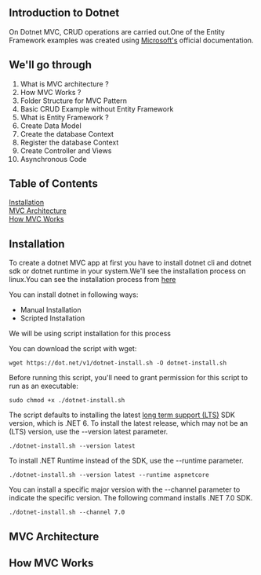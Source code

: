 ## Introduction to Dotnet

On Dotnet MVC, CRUD operations are carried out.One of the Entity Framework examples was created using [Microsoft's](https://learn.microsoft.com/en-us/aspnet/core/data/ef-mvc/?view=aspnetcore-7.0) official documentation.

## We'll go through

1. What is MVC architecture ?
2. How MVC Works ?
3. Folder Structure for MVC Pattern
4. Basic CRUD Example without Entity Framework
5. What is Entity Framework ?
6. Create Data Model
7. Create the database Context
8. Register the database Context
9. Create Controller and Views
10. Asynchronous Code

## Table of Contents

[Installation](#Installation) <br>
[MVC Architecture]("#MVC") <br>
[How MVC Works]("#howmvcworks")

<a name = "Installation">

## Installation

To create a dotnet MVC app at first you have to install dotnet cli and dotnet sdk or dotnet runtime in your system.We'll see the installation process on linux.You can see the installation process from [here](https://learn.microsoft.com/en-us/dotnet/core/install/linux?WT.mc_id=dotnet-35129-website)

You can install dotnet in following ways:

- Manual Installation
- Scripted Installation

We will be using script installation for this process

You can download the script with wget:

```
wget https://dot.net/v1/dotnet-install.sh -O dotnet-install.sh
```

Before running this script, you'll need to grant permission for this script to run as an executable:

```
sudo chmod +x ./dotnet-install.sh
```

The script defaults to installing the latest [long term support (LTS)](https://dotnet.microsoft.com/en-us/platform/support/policy/dotnet-core) SDK version, which is .NET 6. To install the latest release, which may not be an (LTS) version, use the --version latest parameter.

```
./dotnet-install.sh --version latest
```

To install .NET Runtime instead of the SDK, use the --runtime parameter.

```
./dotnet-install.sh --version latest --runtime aspnetcore
```

You can install a specific major version with the --channel parameter to indicate the specific version. The following command installs .NET 7.0 SDK.

```
./dotnet-install.sh --channel 7.0
```
<a name ="MVC">

## MVC Architecture

<a name = "howmvcworks">

## How MVC Works
